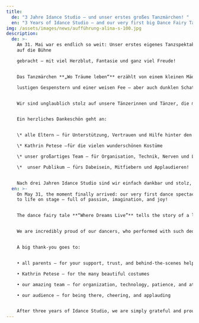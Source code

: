 ```yaml
---
title:
  de: "3 Jahre Idance Studio – und unser erstes großes Tanzmärchen! "
  en: "3 Years of Idance Studio – and our very first big Dance Fairy Tale! "
img: /assets/images/news/aufführung-alina-s-100.jpg
description:
  de: >-
    Am 31. Mai war es endlich so weit: Unser erstes eigenes Tanzspektakel wurde
    auf die Bühne

    gebracht – mit viel Herzblut, Fantasie und ganz viel Freude!


    Das Tanzmärchen **„Wo Träume leben“** erzählt von einem kleinen Mädchen, das im Traum in eine zauberhafte Welt voller Wunder reist. Auf der Suche nach Freundschaft begegnet sie tanzenden Blumen, Schmetterlingen,

    lustigen Gespenstern und einer weisen Fee – aber auch dunklen Schatten, die sie nur mit Mut und Hoffnung überwinden kann. Am Ende findet sie das, was sie sich von Herzen gewünscht hat: neue Freunde, Licht und Freude.


    Wir sind unglaublich stolz auf unsere Tänzerinnen und Tänzer, die mit so viel Hingabe, Ausdauer und Leidenschaft dabei waren. Viele Monate lang haben sie geprobt, sich entwickelt – und am Tag der Aufführung mit echtem Bühnenzauber begeistert!


    Ein herzliches Dankeschön geht an:


    \* alle Eltern – für Unterstützung, Vertrauen und Hilfe hinter den Kulissen

    \* Kathrin Petese –für die vielen wunderschönen Kostüme

    \* unser großartiges Team – für Organisation, Technik, Nerven und Liebe zum Detail

    \*  unser Publikum – fürs Dabeisein, Mitfiebern und Applaudieren!


    Nach drei Jahren Idance Studio sind wir einfach dankbar und stolz, dass wir diesen Traum wahr machen konnten – und hoffen, dass solche Konzerte künftig zu einer kleinen Tradition werden.
  en: >-
    On May 31, the moment finally arrived: our very first dance spectacle came
    to life on stage – full of passion, imagination, and joy!


    The dance fairy tale **“Where Dreams Live”** tells the story of a little girl who travels in her sleep to a magical world full of wonders. On her journey to find friendship, she meets dancing flowers, butterflies, funny ghosts, and a wise fairy – but also dark shadows that she can overcome only with courage and hope. In the end, she discovers what she wished for most: new friends, light, and joy.


    We are incredibly proud of our dancers, who performed with such dedication, perseverance, and love for dance. For months they practiced, grew, and finally enchanted the audience with true stage magic!


    A big thank-you goes to:


    • all parents – for your support, trust, and behind-the-scenes help

    • Kathrin Petese – for the many beautiful costumes

    • our amazing team – for organization, technology, patience, and attention to detail

    • our audience – for being there, cheering, and applauding


    After three years of Idance Studio, we are simply grateful and proud that we could make this dream come true – and we hope to turn concerts like this into a beloved annual tradition.
---
```

